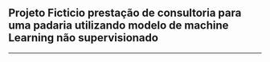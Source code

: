 ## Projeto Ficticio prestação de consultoria para uma padaria utilizando modelo de machine Learning não supervisionado
------------------------------------------------------------------------------------------------------------------------------------------
